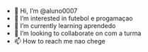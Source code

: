 - 👋 Hi, I’m @aluno0007
- 👀 I’m interested in futebol e progamaçao
- 🌱 I’m currently learning aprendedo
- 💞️ I’m looking to collaborate on com a turma
- 📫 How to reach me nao chege

<!---
aluno0007/aluno0007 is a ✨ special ✨ repository because its `README.md` (this file) appears on your GitHub profile.
You can click the Preview link to take a look at your changes.
--->
